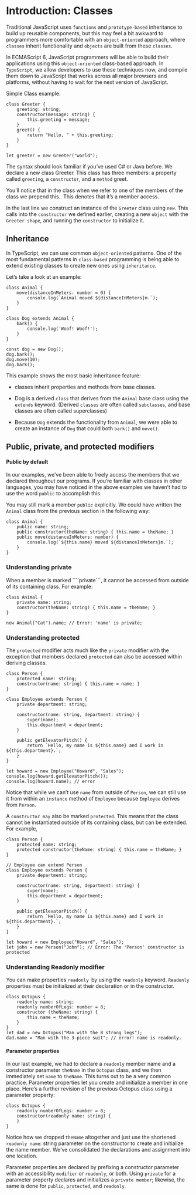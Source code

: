 # Introduction: Classes

Traditional JavaScript uses ```functions``` and ```prototype-based``` inheritance to build up reusable components, but this may feel a bit awkward to programmers more comfortable with an ```object-oriented``` approach, where ```classes``` inherit functionality and ```objects``` are built from these ```classes```.

In ECMAScript 6, JavaScript programmers will be able to build their applications using this ```object-oriented``` class-based approach. In ```TypeScript```, we allow developers to use these techniques now, and compile them down to JavaScript that works across all major browsers and platforms, without having to wait for the next version of JavaScript.

Simple Class example:

```
class Greeter {
    greeting: string;
    constructor(message: string) {
        this.greeting = message;
    }
    greet() {
        return "Hello, " + this.greeting;
    }
}

let greeter = new Greeter("world");
```

The syntax should look familiar if you’ve used C# or Java before. We declare a new class Greeter. This class has three members: a property called ```greeting```, a ```constructor```, and a ```method``` greet.

You’ll notice that in the class when we refer to one of the members of the class we prepend this.. This denotes that it’s a member access.

In the last line we construct an instance of the ```Greeter``` class using ```new```. This calls into the ```constructor``` we defined earlier, creating a new ```object``` with the ```Greeter shape```, and running the ```constructor``` to initialize it.

## Inheritance

In TypeScript, we can use common ```object-oriented``` patterns. One of the most fundamental patterns in ```class-based``` programming is being able to extend existing classes to create new ones using ```inheritance```.

Let’s take a look at an example:

```
class Animal {
    move(distanceInMeters: number = 0) {
        console.log(`Animal moved ${distanceInMeters}m.`);
    }
}

class Dog extends Animal {
    bark() {
        console.log('Woof! Woof!');
    }
}

const dog = new Dog();
dog.bark();
dog.move(10);
dog.bark();
```

This example shows the most basic inheritance feature: 

- classes inherit properties and methods from base classes. 

- Dog is a derived ```class``` that derives from the ```Animal``` base class using the ```extends``` keyword. (Derived ```classes``` are often called ```subclasses```, and base classes are often called superclasses)

- Because ```Dog``` extends the functionality from ```Animal```, we were able to create an instance of ```Dog``` that could both ```bark()``` and ```move()```.

## Public, private, and protected modifiers

#### Public by default

In our examples, we’ve been able to freely access the members that we declared throughout our programs. If you’re familiar with classes in other languages, you may have noticed in the above examples we haven’t had to use the word ```public``` to accomplish this

You may still mark a member ```public``` explicitly. We could have written the ```Animal``` class from the previous section in the following way:

```
class Animal {
    public name: string;
    public constructor(theName: string) { this.name = theName; }
    public move(distanceInMeters: number) {
        console.log(`${this.name} moved ${distanceInMeters}m.`);
    }
}
```

### Understanding private

When a member is marked ````private```, it cannot be accessed from outside of its containing class. For example:

```
class Animal {
    private name: string;
    constructor(theName: string) { this.name = theName; }
}

new Animal("Cat").name; // Error: 'name' is private;
```

### Understanding protected

The ```protected``` modifier acts much like the ```private``` modifier with the exception that members declared ```protected``` can also be accessed within deriving classes. 

```
class Person {
    protected name: string;
    constructor(name: string) { this.name = name; }
}

class Employee extends Person {
    private department: string;

    constructor(name: string, department: string) {
        super(name);
        this.department = department;
    }

    public getElevatorPitch() {
        return `Hello, my name is ${this.name} and I work in ${this.department}.`;
    }
}

let howard = new Employee("Howard", "Sales");
console.log(howard.getElevatorPitch());
console.log(howard.name); // error
```

Notice that while we can’t use ```name``` from outside of ```Person```, we can still use it from within an ```instance``` method of ```Employee``` because ```Employee``` derives from ```Person```.

A ```constructor may``` also be marked ```protected```. This means that the class cannot be instantiated outside of its containing class, but can be extended. For example,

```
class Person {
    protected name: string;
    protected constructor(theName: string) { this.name = theName; }
}

// Employee can extend Person
class Employee extends Person {
    private department: string;

    constructor(name: string, department: string) {
        super(name);
        this.department = department;
    }

    public getElevatorPitch() {
        return `Hello, my name is ${this.name} and I work in ${this.department}.`;
    }
}

let howard = new Employee("Howard", "Sales");
let john = new Person("John"); // Error: The 'Person' constructor is protected
```

### Understanding Readonly modifier

You can make properties ```readonly ```by using the ```readonly``` keyword. ```Readonly``` properties must be initialized at their declaration or in the constructor.

```
class Octopus {
    readonly name: string;
    readonly numberOfLegs: number = 8;
    constructor (theName: string) {
        this.name = theName;
    }
}
let dad = new Octopus("Man with the 8 strong legs");
dad.name = "Man with the 3-piece suit"; // error! name is readonly.

```

#### Parameter properties

In our last example, we had to declare a ```readonly``` member name and a constructor parameter ```theName``` in the ```Octopus``` class, and we then immediately set ```name``` to ```theName```. This turns out to be a very common practice. Parameter properties let you create and initialize a member in one place. Here’s a further revision of the previous Octopus class using a parameter property:

```
class Octopus {
    readonly numberOfLegs: number = 8;
    constructor(readonly name: string) {
    }
}
```

Notice how we dropped ```theName``` altogether and just use the shortened ```readonly name```: string parameter on the constructor to create and initialize the name member. We’ve consolidated the declarations and assignment into one location.

Parameter properties are declared by prefixing a constructor parameter with an accessibility ```modifier``` or ```readonly```, or both. Using ```private``` for a parameter property declares and initializes a ```private member```; likewise, the same is done for ```public```, ```protected```, and ```readonly```.

